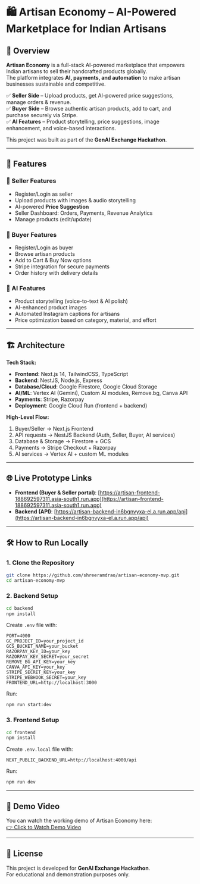 # 🛍️ Artisan Economy – AI-Powered Marketplace for Indian Artisans

## 🚀 Overview
**Artisan Economy** is a full-stack AI-powered marketplace that empowers Indian artisans to sell their handcrafted products globally.  
The platform integrates **AI, payments, and automation** to make artisan businesses sustainable and competitive.

✅ **Seller Side** – Upload products, get AI-powered price suggestions, manage orders & revenue.  
✅ **Buyer Side** – Browse authentic artisan products, add to cart, and purchase securely via Stripe.  
✅ **AI Features** – Product storytelling, price suggestions, image enhancement, and voice-based interactions.  

This project was built as part of the **GenAI Exchange Hackathon**.

---

## 🌟 Features

### 🎨 Seller Features
- Register/Login as seller
- Upload products with images & audio storytelling
- AI-powered **Price Suggestion**
- Seller Dashboard: Orders, Payments, Revenue Analytics
- Manage products (edit/update)

### 🛒 Buyer Features
- Register/Login as buyer
- Browse artisan products
- Add to Cart & Buy Now options
- Stripe integration for secure payments
- Order history with delivery details

### 🤖 AI Features
- Product storytelling (voice-to-text & AI polish)
- AI-enhanced product images
- Automated Instagram captions for artisans
- Price optimization based on category, material, and effort

---

## 🏗️ Architecture

**Tech Stack:**
- **Frontend**: Next.js 14, TailwindCSS, TypeScript  
- **Backend**: NestJS, Node.js, Express  
- **Database/Cloud**: Google Firestore, Google Cloud Storage  
- **AI/ML**: Vertex AI (Gemini), Custom AI modules, Remove.bg, Canva API  
- **Payments**: Stripe, Razorpay  
- **Deployment**: Google Cloud Run (frontend + backend)  

**High-Level Flow:**
1. Buyer/Seller → Next.js Frontend  
2. API requests → NestJS Backend (Auth, Seller, Buyer, AI services)  
3. Database & Storage → Firestore + GCS  
4. Payments → Stripe Checkout + Razorpay  
5. AI services → Vertex AI + custom ML modules  

---

## 🌐 Live Prototype Links

- **Frontend (Buyer & Seller portal)**: [https://artisan-frontend-188692597311.asia-south1.run.app](https://artisan-frontend-188692597311.asia-south1.run.app)  
- **Backend (API)**: [https://artisan-backend-in6bgnvyxa-el.a.run.app/api](https://artisan-backend-in6bgnvyxa-el.a.run.app/api)

---


## 🛠️ How to Run Locally

### 1. Clone the Repository
```bash
git clone https://github.com/shreeramdrao/artisan-economy-mvp.git
cd artisan-economy-mvp
```

### 2. Backend Setup
```bash
cd backend
npm install
```
Create `.env` file with:
```env
PORT=4000
GC_PROJECT_ID=your_project_id
GCS_BUCKET_NAME=your_bucket
RAZORPAY_KEY_ID=your_key
RAZORPAY_KEY_SECRET=your_secret
REMOVE_BG_API_KEY=your_key
CANVA_API_KEY=your_key
STRIPE_SECRET_KEY=your_key
STRIPE_WEBHOOK_SECRET=your_key
FRONTEND_URL=http://localhost:3000
```

Run:
```bash
npm run start:dev
```

### 3. Frontend Setup
```bash
cd frontend
npm install
```
Create `.env.local` file with:
```env
NEXT_PUBLIC_BACKEND_URL=http://localhost:4000/api
```

Run:
```bash
npm run dev
```

---

## 🎥 Demo Video

You can watch the working demo of Artisan Economy here:  
[👉 Click to Watch Demo Video](https://drive.google.com/file/d/1qgWfbbR4pu4acDozT9Vp3Kjv2L9kcbIa/view?usp=sharing)


---

## 📜 License
This project is developed for **GenAI Exchange Hackathon**.  
For educational and demonstration purposes only.
